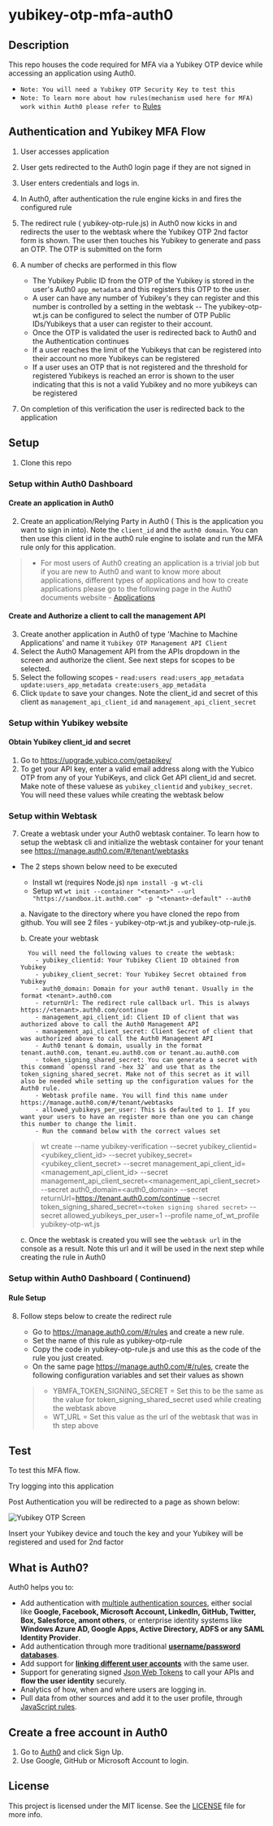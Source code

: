 # yubikey-otp-mfa-auth0

## Description
This repo houses the code required for MFA via a Yubikey OTP device while accessing an application using Auth0. 

- `Note: You will need a Yubikey OTP Security Key to test this`
- `Note: To learn more about how rules(mechanism used here for MFA) work within Auth0 please refer to` 
[Rules](https://auth0.com/docs/rules/current/redirect)


## Authentication and Yubikey MFA Flow

1. User accesses application
2. User gets redirected to the Auth0 login page if they are not signed in
3. User enters credentials and logs in.
4. In Auth0, after authentication the rule engine kicks in and fires the configured rule
5. The redirect rule ( yubikey-otp-rule.js) in Auth0 now kicks in and redirects the user to the webtask where the Yubikey 
OTP 2nd factor form is shown. The user then touches his Yubikey to generate and pass an OTP. The OTP is submitted on the form
6. A number of checks are performed in this flow
   - The Yubikey Public ID from the OTP of the Yubikey is stored in the user's Auth0 `app_metadata` and this registers this OTP to the user.
   - A user can have any number of Yubikey's they can register and this number is controlled by a setting in the webtask
    -- The yubikey-otp-wt.js can be configured to select the number of OTP Public IDs/Yubikeys that a user can register to their account.
   - Once the OTP is validated the user is redirected back to Auth0 and the Authentication continues
   - If a user reaches the limit of the Yubikeys that can be registered into their account no more Yubikeys can be registered
   - If a user uses an OTP that is not registered and the threshold for registered Yubikeys is reached an error is shown to the user indicating that this is not a valid Yubikey and no more yubikeys can be registered
   
7. On completion of this verification the user is redirected back to the application


## Setup

1. Clone this repo

### Setup within Auth0 Dashboard

#### Create an application in Auth0
2. Create an application/Relying Party in Auth0 ( This is the application you want to sign in into). Note the `client_id` and the `auth0 domain`. 
   You can then use this client id in the auth0 rule engine to isolate and run the MFA rule only for this application.
   
  > * For most users of Auth0 creating an application is a trivial job but if you are new to Auth0 and want to know more about applications, different types of applications and how to create applications please go to the following page in the Auth0 documents website - [Applications](https://auth0.com/docs/applications)

#### Create and Authorize a client to call the management API 
3. Create another application in Auth0 of type 'Machine to Machine Applications' and name it `Yubikey OTP Management API Client`
4. Select the Auth0 Management API from the APIs dropdown in the screen and authorize the client. See next steps for scopes to be selected.
5. Select the following scopes
          - `read:users read:users_app_metadata update:users_app_metadata create:users_app_metadata`
 6. Click `Update` to save your changes. Note the client_id and secret of this client as `management_api_client_id` and `management_api_client_secret`

### Setup within Yubikey website

 #### Obtain Yubikey client_id and secret
 1. Go to https://upgrade.yubico.com/getapikey/ 
 2. To get your API key, enter a valid email address along with the Yubico OTP from any of your YubiKeys, and click Get API client_id and secret. Make note of these valuese as `yubikey_clientid` and `yubikey_secret`. You will need these values while creating the webtask below

 
### Setup within Webtask
7. Create a webtask under your Auth0 webtask container. To learn how to setup the webtask cli and initialize the webtask container for your tenant see https://manage.auth0.com/#/tenant/webtasks

 - The 2 steps shown below need to be executed 
   - Install wt (requires Node.js) `npm install -g wt-cli`
   - Setup wt `wt init --container "<tenant>" --url "https://sandbox.it.auth0.com" -p "<tenant>-default" --auth0`

    a. Navigate to the directory where you have cloned the repo from github. You will see 2 files - yubikey-otp-wt.js and yubikey-otp-rule.js. 
        
    b. Create your webtask
    
         You will need the following values to create the webtask:
           - yubikey_clientid: Your Yubikey Client ID obtained from Yubikey
           - yubikey_client_secret: Your Yubikey Secret obtained from Yubikey
           - auth0_domain: Domain for your auth0 tenant. Usually in the format <tenant>.auth0.com
           - returnUrl: The redirect rule callback url. This is always https://<tenant>.auth0.com/continue
           - management_api_client_id: Client ID of client that was authorized above to call the Auth0 Management API
           - management_api_client_secret: Client Secret of client that was authorized above to call the Auth0 Management API
           - Auth0 tenant & domain, usually in the format tenant.auth0.com, tenant.eu.auth0.com or tenant.au.auth0.com
           - token_signing_shared_secret: You can generate a secret with this command `openssl rand -hex 32` and use that as the token_signing_shared_secret. Make not of this secret as it will also be needed while setting up the configuration values for the Auth0 rule.
           - Webtask profile name. You will find this name under https://manage.auth0.com/#/tenant/webtasks
           - allowed_yubikeys_per_user: This is defaulted to 1. If you want your users to have an register more than one you can change this number to change the limit.
           - Run the command below with the correct values set
   > wt create --name yubikey-verification  --secret yubikey_clientid=<yubikey_client_id> --secret yubikey_secret=<yubikey_client_secret> --secret management_api_client_id=<management_api_client_id>  --secret management_api_client_secret=<management_api_client_secret>  --secret auth0_domain=<auth0_domain>  --secret returnUrl=<https://tenant.auth0.com/continue>  --secret token_signing_shared_secret=`<token signing shared secret>` --secret allowed_yubikeys_per_user=1 --profile name_of_wt_profile yubikey-otp-wt.js
   
           
      c. Once the webtask is created you will see the `webtask url` in the console as a result. Note this url and it will be used in the next step while creating 
      the rule in Auth0 

### Setup within Auth0 Dashboard ( Continuend)

#### Rule Setup

 8. Follow steps below to create the redirect rule
    - Go to https://manage.auth0.com/#/rules and create a new rule. 
    - Set the name of this rule as yubikey-otp-rule
    - Copy the code in yubikey-otp-rule.js and use this as the code of the rule you just created.
    - On the same page https://manage.auth0.com/#/rules, create the following configuration variables and set their values as shown

    > * YBMFA_TOKEN_SIGNING_SECRET =  Set this to be the same as the value for token_signing_shared_secret used while creating the webtask above
    > * WT_URL = Set this value as the url of the webtask that was in th step above

## Test

To test this MFA flow. 

Try logging into this application

Post Authentication you will be redirected to a page as shown below:

![Yubikey OTP Screen](https://github.com/pushpabrol/yubikey-otp-mfa-auth0/raw/master/Auth0_otp_with_Yubikey.png)

Insert your Yubikey device and touch the key and your Yubikey will be registered and used for 2nd factor 


## What is Auth0?

Auth0 helps you to:

* Add authentication with [multiple authentication sources](https://docs.auth0.com/identityproviders), either social like **Google, Facebook, Microsoft Account, LinkedIn, GitHub, Twitter, Box, Salesforce, amont others**, or enterprise identity systems like **Windows Azure AD, Google Apps, Active Directory, ADFS or any SAML Identity Provider**.
* Add authentication through more traditional **[username/password databases](https://docs.auth0.com/mysql-connection-tutorial)**.
* Add support for **[linking different user accounts](https://docs.auth0.com/link-accounts)** with the same user.
* Support for generating signed [Json Web Tokens](https://docs.auth0.com/jwt) to call your APIs and **flow the user identity** securely.
* Analytics of how, when and where users are logging in.
* Pull data from other sources and add it to the user profile, through [JavaScript rules](https://docs.auth0.com/rules).

## Create a free account in Auth0

1. Go to [Auth0](https://auth0.com) and click Sign Up.
2. Use Google, GitHub or Microsoft Account to login.

## License

This project is licensed under the MIT license. See the [LICENSE](LICENSE) file for more info.
